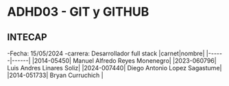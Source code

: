 # ADHD03 - GIT y GITHUB
## INTECAP
 -Fecha: 15/05/2024
 -carrera: Desarrollador full stack
 |carnet|nombre|
 |------|------|
 |2014-05450| Manuel Alfredo Reyes Monenegro|
 |2023-060796| Luis Andres Linares Soliz|
 |2024-007440| Diego Antonio Lopez Sagastume|
 |2014-051733| Bryan Curruchich |